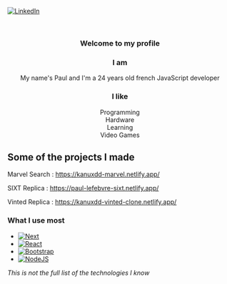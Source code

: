 
[![LinkedIn][linkedin-shield]][linkedin-url]


<br />
<div align="center">
<h3 align="center">Welcome to my profile</h3>

  <p align="center">
  
  ### I am
  My name's Paul and I'm a 24 years old french JavaScript developer
  
  ### I like
  Programming  
  Hardware  
  Learning  
  Video Games  
  </p>
</div>



## Some of the projects I made

Marvel Search : https://kanuxdd-marvel.netlify.app/

SIXT Replica : https://paul-lefebvre-sixt.netlify.app/

Vinted Replica : https://kanuxdd-vinted-clone.netlify.app/

### What I use most

* [![Next][Next.js]][Next-url]
* [![React][React.js]][React-url]
* [![Bootstrap][Bootstrap.com]][Bootstrap-url]
* [![NodeJS][NodeJS.com]][NodeJS-url]

_This is not the full list of the technologies I know_


<!-- MARKDOWN LINKS & IMAGES -->
<!-- https://www.markdownguide.org/basic-syntax/#reference-style-links -->
[linkedin-shield]: https://img.shields.io/badge/-LinkedIn-black.svg?style=for-the-badge&logo=linkedin&colorB=555
[linkedin-url]: https://linkedin.com/in/paul-lefebvre-258baa214/
[Next.js]: https://img.shields.io/badge/next.js-000000?style=for-the-badge&logo=nextdotjs&logoColor=white
[Next-url]: https://nextjs.org/
[React.js]: https://img.shields.io/badge/React-20232A?style=for-the-badge&logo=react&logoColor=61DAFB
[React-url]: https://reactjs.org/
[Bootstrap.com]: https://img.shields.io/badge/Bootstrap-563D7C?style=for-the-badge&logo=bootstrap&logoColor=white
[Bootstrap-url]: https://getbootstrap.com
[NodeJS.com]: https://img.shields.io/badge/nodejs-0769AD?style=for-the-badge&logo=nodedotjs&logoColor=white&color=grey
[NodeJS-url]: https://nodejs.org
